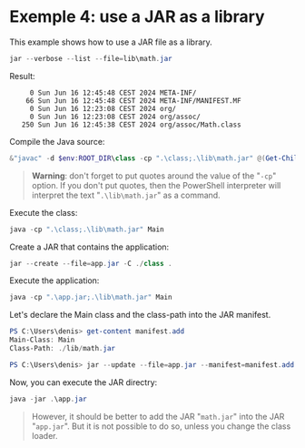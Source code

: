 # Exemple 4: use a JAR as a library

This example shows how to use a JAR file as a library.

```powershell
jar --verbose --list --file=lib\math.jar
```

Result:

	     0 Sun Jun 16 12:45:48 CEST 2024 META-INF/
	    66 Sun Jun 16 12:45:48 CEST 2024 META-INF/MANIFEST.MF
	     0 Sun Jun 16 12:23:08 CEST 2024 org/
	     0 Sun Jun 16 12:23:08 CEST 2024 org/assoc/
	   250 Sun Jun 16 12:45:38 CEST 2024 org/assoc/Math.class

Compile the Java source:

```powershell
&"javac" -d $env:ROOT_DIR\class -cp ".\class;.\lib\math.jar" @(Get-ChildItem -Recurse -Path $env:ROOT_DIR\src -Filter *.java).FullName
```

> **Warning**: don't forget to put quotes around the value of the "`-cp`" option.
> If you don't put quotes, then the PowerShell interpreter will interpret the text "`.\lib\math.jar`" as a command.

Execute the class:

```powershell
java -cp ".\class;.\lib\math.jar" Main
```

Create a JAR that contains the application:

```powershell
jar --create --file=app.jar -C ./class .
```

Execute the application:

```powershell
java -cp ".\app.jar;.\lib\math.jar" Main
```

Let's declare the Main class and the class-path into the JAR manifest.

```powershell
PS C:\Users\denis> get-content manifest.add
Main-Class: Main
Class-Path: ./lib/math.jar

PS C:\Users\denis> jar --update --file=app.jar --manifest=manifest.add -C .\class .
```

Now, you can execute the JAR directry: 

```powershell
java -jar .\app.jar
```

> However, it should be better to add the JAR "`math.jar`" into the JAR "`app.jar`".
> But it is not possible to do so, unless you change the class loader.

